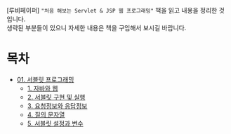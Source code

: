 [루비페이퍼] `"처음 해보는 Servlet & JSP 웹 프로그래밍"` 책을 읽고 내용을 정리한 것입니다.  
생략된 부분들이 있으니 자세한 내용은 책을 구입해서 보시길 바랍니다.

# 목차
- [01. 서블릿 프로그래밍](https://github.com/kva231/Servlet-JSP-Summary/tree/master/part01_%EC%84%9C%EB%B8%94%EB%A6%BF%20%ED%94%84%EB%A1%9C%EA%B7%B8%EB%9E%98%EB%B0%8D)
  - [1. 자바와 웹](https://github.com/kva231/Servlet-JSP-Summary/tree/master/part01_%EC%84%9C%EB%B8%94%EB%A6%BF%20%ED%94%84%EB%A1%9C%EA%B7%B8%EB%9E%98%EB%B0%8D/ch01_%EC%9E%90%EB%B0%94%EC%99%80%20%EC%9B%B9)
  - [2. 서블릿 구현 및 실행](https://github.com/kva231/Servlet-JSP-Summary/tree/master/part01_%EC%84%9C%EB%B8%94%EB%A6%BF%20%ED%94%84%EB%A1%9C%EA%B7%B8%EB%9E%98%EB%B0%8D/ch02_%EC%84%9C%EB%B8%94%EB%A6%BF%20%EA%B5%AC%ED%98%84%20%EB%B0%8F%20%EC%8B%A4%ED%96%89)
  - [3. 요청정보와 응답정보](https://github.com/kva231/Servlet-JSP-Summary/tree/master/part01_%EC%84%9C%EB%B8%94%EB%A6%BF%20%ED%94%84%EB%A1%9C%EA%B7%B8%EB%9E%98%EB%B0%8D/ch03_%EC%9A%94%EC%B2%AD%EC%A0%95%EB%B3%B4%EC%99%80%20%EC%9D%91%EB%8B%B5%EC%A0%95%EB%B3%B4)
  - [4. 질의 문자열](https://github.com/kva231/Servlet-JSP-Summary/tree/master/part01_%EC%84%9C%EB%B8%94%EB%A6%BF%20%ED%94%84%EB%A1%9C%EA%B7%B8%EB%9E%98%EB%B0%8D/ch04_%EC%A7%88%EC%9D%98%20%EB%AC%B8%EC%9E%90%EC%97%B4)
  - [5. 서블릿 설정과 변수](https://github.com/kva231/Servlet-JSP-Summary/tree/master/part01_%EC%84%9C%EB%B8%94%EB%A6%BF%20%ED%94%84%EB%A1%9C%EA%B7%B8%EB%9E%98%EB%B0%8D/ch05_%EC%84%9C%EB%B8%94%EB%A6%BF%20%EC%84%A4%EC%A0%95%EA%B3%BC%20%EB%B3%80%EC%88%98)
